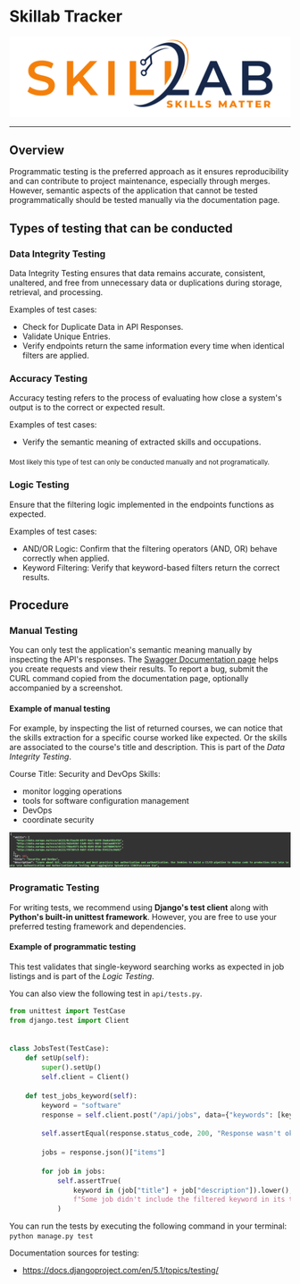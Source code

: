 # Skillab Tracker

<img src="../media/logo.png">

---

## Overview

Programmatic testing is the preferred approach as it ensures reproducibility and can contribute to project maintenance, especially through merges. However, semantic aspects of the application that cannot be tested programmatically should be tested manually via the documentation page.

## Types of testing that can be conducted

### Data Integrity Testing

Data Integrity Testing ensures that data remains accurate, consistent, unaltered, and free from unnecessary data or duplications during storage, retrieval, and processing.

Examples of test cases:
* Check for Duplicate Data in API Responses.
* Validate Unique Entries.
* Verify endpoints return the same information every time when identical filters are applied.

### Accuracy Testing

Accuracy testing refers to the process of evaluating how close a system's output is to the correct or expected result.

Examples of test cases:
* Verify the semantic meaning of extracted skills and occupations.

<sub> Most likely this type of test can only be conducted manually and not programatically. </sub>

### Logic Testing

Ensure that the filtering logic implemented in the endpoints functions as expected.

Examples of test cases:
* AND/OR Logic: Confirm that the filtering operators (AND, OR) behave correctly when applied.
* Keyword Filtering: Verify that keyword-based filters return the correct results.

## Procedure

### Manual Testing

You can only test the application's semantic meaning manually by inspecting the API's responses. The [Swagger Documentation page](http://localhost:8000/api/docs) helps you create requests and view their results. To report a bug, submit the CURL command copied from the documentation page, optionally accompanied by a screenshot.

#### Example of manual testing

For example, by inspecting the list of returned courses, we can notice that the skills extraction for a specific course worked like expected. Or the skills are associated to the course's title and description. This is part of the *Data Integrity Testing*.

Course Title: Security and DevOps
Skills:
* monitor logging operations
* tools for software configuration management 
* DevOps
* coordinate security

<img src="course.png">

### Programatic Testing

For writing tests, we recommend using **Django's test client** along with **Python's built-in unittest framework**. However, you are free to use your preferred testing framework and dependencies.

#### Example of programmatic testing 
This test validates that single-keyword searching works as expected in job listings and is part of the *Logic Testing*.

You can also view the following test in `api/tests.py`.

```python
from unittest import TestCase
from django.test import Client


class JobsTest(TestCase):
    def setUp(self):
        super().setUp()
        self.client = Client()

    def test_jobs_keyword(self):
        keyword = "software"
        response = self.client.post("/api/jobs", data={"keywords": [keyword]})

        self.assertEqual(response.status_code, 200, "Response wasn't ok.")

        jobs = response.json()["items"]

        for job in jobs:
            self.assertTrue(
                keyword in (job["title"] + job["description"]).lower(),
                f"Some job didn't include the filtered keyword in its title or description. Job ID: {job["id"]}",
            )
```

You can run the tests by executing the following command in your terminal: `python manage.py test` 

Documentation sources for testing:
* https://docs.djangoproject.com/en/5.1/topics/testing/ 
